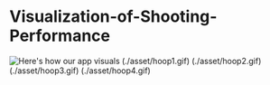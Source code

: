 # Visualization-of-Shooting-Performance

![Here's how our app visuals](./asset/hoopl.gif)
(./asset/hoop1.gif)
(./asset/hoop2.gif)
(./asset/hoop3.gif)
(./asset/hoop4.gif)
